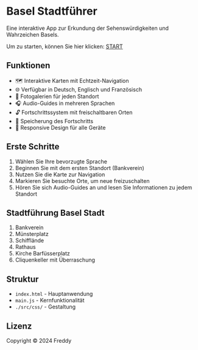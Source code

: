 # Basel Stadtführer

Eine interaktive App zur Erkundung der Sehenswürdigkeiten und Wahrzeichen Basels.

Um zu starten, können Sie hier klicken: [START](https://freddylin.github.io/freddylin_sightseeing/public/)

## Funktionen

- 🗺️ Interaktive Karten mit Echtzeit-Navigation
- 🌐 Verfügbar in Deutsch, Englisch und Französisch
- 📸 Fotogalerien für jeden Standort
- 🎧 Audio-Guides in mehreren Sprachen
- 🔓 Fortschrittssystem mit freischaltbaren Orten
- 💾 Speicherung des Fortschritts
- 📱 Responsive Design für alle Geräte

## Erste Schritte

1. Wählen Sie Ihre bevorzugte Sprache
2. Beginnen Sie mit dem ersten Standort (Bankverein)
3. Nutzen Sie die Karte zur Navigation
4. Markieren Sie besuchte Orte, um neue freizuschalten
5. Hören Sie sich Audio-Guides an und lesen Sie Informationen zu jedem Standort

## Stadtführung Basel Stadt

1. Bankverein
2. Münsterplatz
3. Schifflände
4. Rathaus
5. Kirche Barfüsserplatz
6. Cliquenkeller mit Überraschung

## Struktur

- `index.html` - Hauptanwendung
- `main.js` - Kernfunktionalität
- `./src/css/` - Gestaltung

## Lizenz



Copyright © 2024 Freddy
